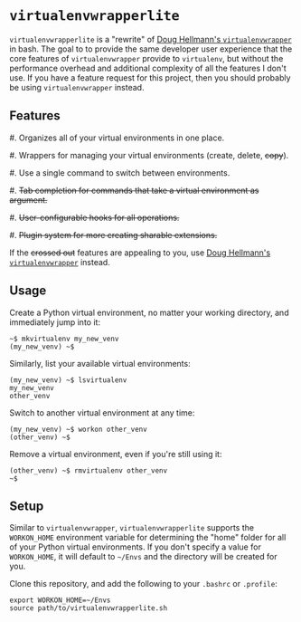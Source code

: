 `virtualenvwrapperlite`
=========================

`virtualenvwrapperlite` is a "rewrite" of [Doug Hellmann's
`virtualenvwrapper`](https://pypi.python.org/pypi/virtualenvwrapper) in bash.
The goal to to provide the same developer user experience that the core
features of `virtualenvwrapper` provide to `virtualenv`, but without the
performance overhead and additional complexity of all the features I don't use.
If you have a feature request for this project, then you should probably be
using `virtualenvwrapper` instead.

Features
--------

#. Organizes all of your virtual environments in one place.

#. Wrappers for managing your virtual environments (create, delete, ~~copy~~).

#. Use a single command to switch between environments.

#. ~~Tab completion for commands that take a virtual environment as argument.~~

#. ~~User-configurable hooks for all operations.~~

#. ~~Plugin system for more creating sharable extensions.~~

If the ~~crossed out~~ features are appealing to you, use [Doug Hellmann's
`virtualenvwrapper`](https://pypi.python.org/pypi/virtualenvwrapper) instead.

Usage
-----

Create a Python virtual environment, no matter your working directory, and
immediately jump into it:

    ~$ mkvirtualenv my_new_venv
    (my_new_venv) ~$

Similarly, list your available virtual environments:

    (my_new_venv) ~$ lsvirtualenv
    my_new_venv
    other_venv

Switch to another virtual environment at any time:

    (my_new_venv) ~$ workon other_venv
    (other_venv) ~$

Remove a virtual environment, even if you're still using it:

    (other_venv) ~$ rmvirtualenv other_venv
    ~$

Setup
-----

Similar to `virtualenvwrapper`, `virtualenvwrapperlite` supports the
`WORKON_HOME` environment variable for determining the "home" folder for all
of your Python virtual environments. If you don't specify a value for
`WORKON_HOME`, it will default to `~/Envs` and the directory will be
created for you.

Clone this repository, and add the following to your `.bashrc` or
`.profile`:

    export WORKON_HOME=~/Envs
    source path/to/virtualenvwrapperlite.sh
